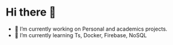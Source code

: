 <!--
Este es el README.md Original
-->
# Hi there 👋


<!--
**Hlgblackhat/Hlgblackhat** is a ✨ _special_ ✨ repository because its `README.md` (this file) appears on your GitHub profile.

Here are some ideas to get you started:
-->
- 🔭 I’m currently working on Personal and academics projects.
- 🌱 I’m currently learning Ts, Docker, Firebase, NoSQL
<!--
- 👯 I’m looking to collaborate on ...
- 🤔 I’m looking for help with ...
- 💬 Ask me about ...
- 📫 How to reach me: ...
- 😄 Pronouns: ...
- ⚡ Fun fact: ...
-->
